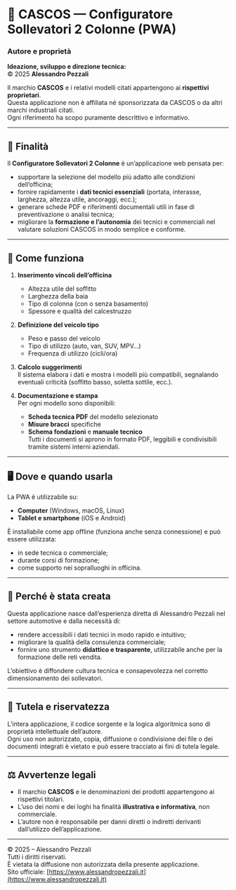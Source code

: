 # 🔧 CASCOS — Configuratore Sollevatori 2 Colonne (PWA)

### Autore e proprietà
**Ideazione, sviluppo e direzione tecnica:**  
© 2025 **Alessandro Pezzali**

Il marchio **CASCOS** e i relativi modelli citati appartengono ai **rispettivi proprietari**.  
Questa applicazione non è affiliata né sponsorizzata da CASCOS o da altri marchi industriali citati.  
Ogni riferimento ha scopo puramente descrittivo e informativo.

---

## 🎯 Finalità

Il **Configuratore Sollevatori 2 Colonne** è un’applicazione web pensata per:
- supportare la selezione del modello più adatto alle condizioni dell’officina;
- fornire rapidamente i **dati tecnici essenziali** (portata, interasse, larghezza, altezza utile, ancoraggi, ecc.);
- generare schede PDF e riferimenti documentali utili in fase di preventivazione o analisi tecnica;
- migliorare la **formazione e l’autonomia** dei tecnici e commerciali nel valutare soluzioni CASCOS in modo semplice e conforme.

---

## 🧭 Come funziona

1. **Inserimento vincoli dell’officina**  
   - Altezza utile del soffitto  
   - Larghezza della baia  
   - Tipo di colonna (con o senza basamento)  
   - Spessore e qualità del calcestruzzo  

2. **Definizione del veicolo tipo**  
   - Peso e passo del veicolo  
   - Tipo di utilizzo (auto, van, SUV, MPV…)  
   - Frequenza di utilizzo (cicli/ora)

3. **Calcolo suggerimenti**  
   Il sistema elabora i dati e mostra i modelli più compatibili, segnalando eventuali criticità (soffitto basso, soletta sottile, ecc.).

4. **Documentazione e stampa**  
   Per ogni modello sono disponibili:
   - **Scheda tecnica PDF** del modello selezionato  
   - **Misure bracci** specifiche  
   - **Schema fondazioni** e **manuale tecnico**  
   Tutti i documenti si aprono in formato PDF, leggibili e condivisibili tramite sistemi interni aziendali.

---

## 🖥️ Dove e quando usarla

La PWA è utilizzabile su:
- **Computer** (Windows, macOS, Linux)  
- **Tablet e smartphone** (iOS e Android)

È installabile come app offline (funziona anche senza connessione) e può essere utilizzata:
- in sede tecnica o commerciale;
- durante corsi di formazione;
- come supporto nei sopralluoghi in officina.

---

## 🧩 Perché è stata creata

Questa applicazione nasce dall’esperienza diretta di Alessandro Pezzali nel settore automotive e dalla necessità di:
- rendere accessibili i dati tecnici in modo rapido e intuitivo;
- migliorare la qualità della consulenza commerciale;
- fornire uno strumento **didattico e trasparente**, utilizzabile anche per la formazione delle reti vendita.

L’obiettivo è diffondere cultura tecnica e consapevolezza nel corretto dimensionamento dei sollevatori.

---

## 🔐 Tutela e riservatezza

L’intera applicazione, il codice sorgente e la logica algoritmica sono di proprietà intellettuale dell’autore.  
Ogni uso non autorizzato, copia, diffusione o condivisione dei file o dei documenti integrati è vietato e può essere tracciato ai fini di tutela legale.

---

## ⚖️ Avvertenze legali

- Il marchio **CASCOS** e le denominazioni dei prodotti appartengono ai rispettivi titolari.  
- L’uso dei nomi e dei loghi ha finalità **illustrativa e informativa**, non commerciale.  
- L’autore non è responsabile per danni diretti o indiretti derivanti dall’utilizzo dell’applicazione.  

---

© 2025 – Alessandro Pezzali  
Tutti i diritti riservati.  
È vietata la diffusione non autorizzata della presente applicazione.  
Sito ufficiale: [https://www.alessandropezzali.it](https://www.alessandropezzali.it)
